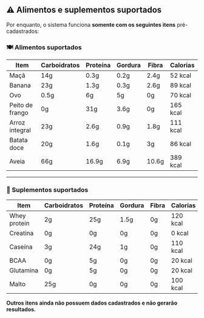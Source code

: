 ## ⚠️ Alimentos e suplementos suportados

Por enquanto, o sistema funciona **somente com os seguintes itens** pré-cadastrados:

### 🍽️ Alimentos suportados
| Item            | Carboidratos | Proteína | Gordura | Fibra | Calorias |
|-----------------|--------------|----------|---------|-------|----------|
| Maçã            | 14g          | 0.3g     | 0.2g    | 2.4g  | 52 kcal  |
| Banana          | 23g          | 1.3g     | 0.3g    | 2.6g  | 89 kcal  |
| Ovo             | 0.5g         | 6g       | 5g      | 0g    | 70 kcal  |
| Peito de frango | 0g           | 31g      | 3.6g    | 0g    | 165 kcal |
| Arroz integral  | 23g          | 2.6g     | 0.9g    | 1.8g  | 111 kcal |cle
| Batata doce     | 20g          | 1.6g     | 0.1g    | 3g    | 86 kcal  |
| Aveia           | 66g          | 16.9g    | 6.9g    | 10.6g | 389 kcal |

---

### 💊 Suplementos suportados
| Item        | Carboidratos | Proteína | Gordura | Fibra | Calorias |
|-------------|--------------|----------|---------|-------|----------|
| Whey protein | 2g           | 25g      | 1.5g    | 0g    | 120 kcal |
| Creatina     | 0g           | 0g       | 0g      | 0g    | 0 kcal   |
| Caseína      | 3g           | 24g      | 1g      | 0g    | 110 kcal |
| BCAA         | 0g           | 5g       | 0g      | 0g    | 20 kcal  |
| Glutamina    | 0g           | 5g       | 0g      | 0g    | 20 kcal  |
| Malto        | 25g          | 0g       | 0g      | 0g    | 100 kcal |

**Outros itens ainda não possuem dados cadastrados e não gerarão resultados.**